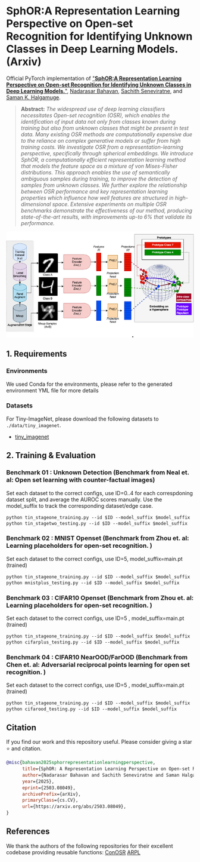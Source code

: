 # SphOR:A Representation Learning Perspective on Open-set Recognition for Identifying Unknown Classes in Deep Learning Models. (Arxiv)
Official PyTorch implementation of ["**SphOR:A Representation Learning Perspective on Open-set Recognition for Identifying Unknown Classes in Deep Learning Models.**"](https://scholar.google.com.au/citations?view_op=view_citation&hl=en&user=9cafqywAAAAJ&sortby=pubdate&citation_for_view=9cafqywAAAAJ:m4fbC6XIj1kC), [Nadarasar Bahavan](https://scholar.google.com/citations?user=AW1LjIkAAAAJ&hl=en), [Sachith Seneviratne](https://scholar.google.com/citations?user=nvv8iZEAAAAJ&hl=en), and [Saman K. Halgamuge](https://scholar.google.com.au/citations?user=9cafqywAAAAJ&hl=en).

> **Abstract:** *The widespread use of deep learning classifiers necessitates Open-set recognition (OSR), which enables the identification of input data not only from classes known during training but also from unknown classes that might be present in test data. Many existing OSR methods are computationally expensive due to the reliance on complex generative models or suffer from high training costs. We investigate OSR from a representation-learning perspective, specifically through spherical embeddings. We introduce SphOR, a computationally efficient representation learning method that models the feature space as a mixture of von Mises-Fisher distributions. This approach enables the use of semantically ambiguous samples during training, to improve the detection of samples from unknown classes. We further explore the relationship between OSR performance and key representation learning properties which influence how well features are structured in high-dimensional space. Extensive experiments on multiple OSR benchmarks demonstrate the effectiveness of our method, producing state-of-the-art results, with improvements up-to 6% that validate its performance.*

<p align="center">
    <img src=./img/overview.jpg width="800">
</p>

## 1. Requirements
### Environments
We used Conda for the environments, please refer to the generated environment YML file for more details

### Datasets
For Tiny-ImageNet, please download the following datasets to ```./data/tiny_imagenet```.
-   [tiny_imagenet](https://drive.google.com/file/d/1vR8ltP_U0UCM42pqz8q4mTbXcvipNNWP/view?usp=sharing)

## 2. Training & Evaluation

### Benchmark 01 : Unknown Detection (Benchmark from Neal et. al: Open set learning with counter-factual images)
Set each dataset to the correct configs, use ID=0..4 for each correspdoning dataset split, and average the AUROC scores manually. Use the model_suffix to track the corresponding dataset/edge case.
```train
python tin_stageone_training.py --id $ID --model_suffix $model_suffix
python tin_stagetwo_testing.py --id $ID --model_suffix $model_suffix
```

### Benchmark 02 : MNIST Openset  (Benchmark from Zhou et. al: Learning placeholders for open-set recognition. )
Set each dataset to the correct configs, use ID=5, model_suffix=main.pt (trained)
```train
python tin_stageone_training.py --id $ID --model_suffix $model_suffix
python mnistplus_testing.py --id $ID --model_suffix $model_suffix
```
### Benchmark 03 : CIFAR10 Openset (Benchmark from Zhou et. al: Learning placeholders for open-set recognition. )
Set each dataset to the correct configs, use ID=5 , model_suffix=main.pt (trained)
```train
python tin_stageone_training.py --id $ID --model_suffix $model_suffix
python cifarplus_testing.py --id $ID --model_suffix $model_suffix
```

### Benchmark 04 : CIFAR10 NearOOD/FarOOD (Benchmark from Chen et. al: Adversarial reciprocal points learning for open set recognition. )
Set each dataset to the correct configs, use ID=5 , model_suffix=main.pt (trained)
```train
python tin_stageone_training.py --id $ID --model_suffix $model_suffix
python cifarood_testing.py --id $ID --model_suffix $model_suffix
```

<!-- 
## 3. Results
### We visualize the deep feature of Softmax/GCPL/ARPL/ARPL+CS as below.

<!-- <!-- <p align="center">
    <img src=./img/results.jpg width="800">
</p>

> Colored triangles represent the learned reciprocal points of different known classes. -->


## Citation
If you find our work and this repository useful. Please consider giving a star :star: and citation.
```bibtex
@misc{bahavan2025sphorrepresentationlearningperspective,
      title={SphOR: A Representation Learning Perspective on Open-set Recognition for Identifying Unknown Classes in Deep Learning Models}, 
      author={Nadarasar Bahavan and Sachith Seneviratne and Saman Halgamuge},
      year={2025},
      eprint={2503.08049},
      archivePrefix={arXiv},
      primaryClass={cs.CV},
      url={https://arxiv.org/abs/2503.08049}, 
}
```
## References
We thank the authors of the following repositories for their excellent codebase providing reusable functions:
[ConOSR](https://github.com/NJU-RINC/ConOSR)
[ARPL](https://github.com/iCGY96/ARPL)